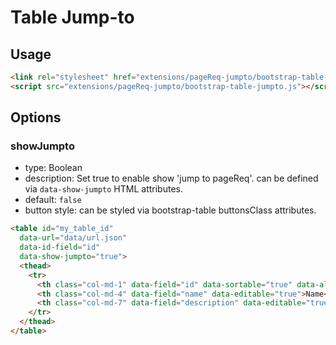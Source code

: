 # Table Jump-to

## Usage

```html
<link rel="stylesheet" href="extensions/pageReq-jumpto/bootstrap-table-jumpto.css"></style>
<script src="extensions/pageReq-jumpto/bootstrap-table-jumpto.js"></script>
```

## Options

### showJumpto

* type: Boolean
* description: Set true to enable show 'jump to pageReq'. can be defined via `data-show-jumpto` HTML attributes.
* default: `false`
* button style: can be styled via bootstrap-table buttonsClass attributes.

````html
<table id="my_table_id"
  data-url="data/url.json"
  data-id-field="id"
  data-show-jumpto="true">
  <thead>
    <tr>
      <th class="col-md-1" data-field="id" data-sortable="true" data-align="center">#</th>
      <th class="col-md-4" data-field="name" data-editable="true">Name</th>
      <th class="col-md-7" data-field="description" data-editable="true" data-editable-emptytext="Custom empty text.">Description</th>
    </tr>
  </thead>
</table>
````
